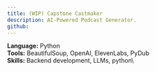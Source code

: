 ```yaml
---
title: (WIP) Capstone Castmaker
description: AI-Powered Podcast Generator.
github: 
---
```

**Language:** Python\
**Tools:** BeautifulSoup, OpenAI, ElevenLabs, PyDub\
**Skills:** Backend development, LLMs, python\ 
